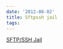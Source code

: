 ```yaml
---
date: '2012-08-02'
title: Sftpssh jail
tags: 
---
```

<a href="http://www.techrepublic.com/blog/opensource/chroot-users-with-openssh-an-easier-way-to-confine-users-to-their-home-directories/229">SFTP/SSH Jail</a><br/>
